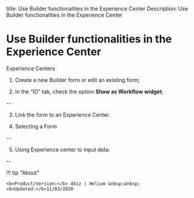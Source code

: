 title: Use Builder functionalities in the Experience Center
Description: Use Builder functionalities in the Experience Center

# Use Builder functionalities in the Experience Center

Experience Centers

1.	Create a new Builder form or edit an existing form;

2.	In the “ID” tab, check the option **Show as Workflow widget**;


--

3.  Link the form to an Experience Center.

4.  Selecting a Form

--

5. Using Experience center to input data:

--


!!! tip "About"

    <b>Product/Version:</b> 4biz | Helium &nbsp;&nbsp;
    <b>Updated:</b>11/03/2020
